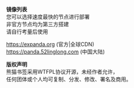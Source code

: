 **镜像列表**  
您可以选择速度最快的节点进行部署  
非官方节点均为第三方搭建  
请自行考量后使用  

https://expanda.org (官方|全球CDN)  
https://panda.52linglong.com (中国大陆)  

**版权声明**  
熊猫书签采用WTFPL协议开源，未经作者允许，  
任何团体或个人均可复制、分发、修改、署名及商用。  
